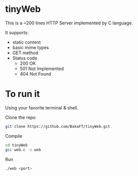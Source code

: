 # tinyWeb

This is a ~200 lines HTTP Server implemented by C language.

It supports:

- static content
- basic mime types
- GET method
- Status code
  - 200 OK
  - 501 Not Implemented
  - 404 Not Found

# To run it

Using your favorite terminal & shell.

Clone the repo

```bash
git clone https://github.com/BakaFT/tinyWeb.git
```

Compile 

```bash
cd tinyWeb
gcc web.c -o web
```

Run

```bash
./web <port>
```



